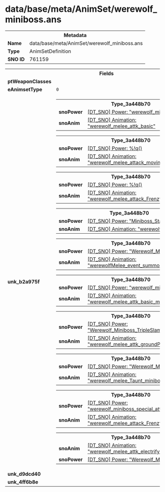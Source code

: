 <h1>data/base/meta/AnimSet/werewolf_miniboss.ans</h1><table><tr><th colspan="100%">Metadata</th></tr><tr><td><b>Name</b></td><td>data/base/meta/AnimSet/werewolf_miniboss.ans</td></tr><tr><td><b>Type</b></td><td>AnimSetDefinition</td></tr><tr><td><b>SNO ID</b></td><td>761159</td></tr></table>

<table><tr><th colspan="100%">Fields</th></tr><tr><td><b>ptWeaponClasses</b></td><td></td></tr><tr><td><b>eAnimsetType</b></td><td><code>0</code></td></tr><tr><td><b>unk_b2a975f</b></td><td><table><tr><th colspan="100%">Type_3a448b70</th></tr><tr><td><b>snoPower</b></td><td><a href="..\Power\werewolf_miniboss_attack.pow.md">[DT_SNO] Power: "werewolf_miniboss_attack"</a></td></tr><tr><td><b>snoAnim</b></td><td><a href="..\Anim\werewolf_melee_attk_basic.ani.md">[DT_SNO] Animation: "werewolf_melee_attk_basic"</a></td></tr></table>


<table><tr><th colspan="100%">Type_3a448b70</th></tr><tr><td><b>snoPower</b></td><td><a href="#UKNOWN">[DT_SNO] Power: %!q(<nil>)</a></td></tr><tr><td><b>snoAnim</b></td><td><a href="..\Anim\werewolf_melee_attack_moving.ani.md">[DT_SNO] Animation: "werewolf_melee_attack_moving"</a></td></tr></table>


<table><tr><th colspan="100%">Type_3a448b70</th></tr><tr><td><b>snoPower</b></td><td><a href="#UKNOWN">[DT_SNO] Power: %!q(<nil>)</a></td></tr><tr><td><b>snoAnim</b></td><td><a href="..\Anim\werewolf_melee_attack_Frenzy.ani.md">[DT_SNO] Animation: "werewolf_melee_attack_Frenzy"</a></td></tr></table>


<table><tr><th colspan="100%">Type_3a448b70</th></tr><tr><td><b>snoPower</b></td><td><a href="..\Power\Miniboss_Stagger.pow.md">[DT_SNO] Power: "Miniboss_Stagger"</a></td></tr><tr><td><b>snoAnim</b></td><td><a href="..\Anim\werewolf_melee_stagger.ani.md">[DT_SNO] Animation: "werewolf_melee_stagger"</a></td></tr></table>


<table><tr><th colspan="100%">Type_3a448b70</th></tr><tr><td><b>snoPower</b></td><td><a href="..\Power\Werewolf_Miniboss_Intro.pow.md">[DT_SNO] Power: "Werewolf_Miniboss_Intro"</a></td></tr><tr><td><b>snoAnim</b></td><td><a href="..\Anim\werewolfMelee_event_summoned_fall_miniboss.ani.md">[DT_SNO] Animation: "werewolfMelee_event_summoned_fall_miniboss"</a></td></tr></table>


<table><tr><th colspan="100%">Type_3a448b70</th></tr><tr><td><b>snoPower</b></td><td><a href="..\Power\werewolf_miniboss_attack2.pow.md">[DT_SNO] Power: "werewolf_miniboss_attack2"</a></td></tr><tr><td><b>snoAnim</b></td><td><a href="..\Anim\werewolf_melee_attk_basic_miniboss.ani.md">[DT_SNO] Animation: "werewolf_melee_attk_basic_miniboss"</a></td></tr></table>


<table><tr><th colspan="100%">Type_3a448b70</th></tr><tr><td><b>snoPower</b></td><td><a href="..\Power\Werewolf_Miniboss_TripleSlam_Pools.pow.md">[DT_SNO] Power: "Werewolf_Miniboss_TripleSlam_Pools"</a></td></tr><tr><td><b>snoAnim</b></td><td><a href="..\Anim\werewolf_melee_attk_groundPound_miniboss.ani.md">[DT_SNO] Animation: "werewolf_melee_attk_groundPound_miniboss"</a></td></tr></table>


<table><tr><th colspan="100%">Type_3a448b70</th></tr><tr><td><b>snoPower</b></td><td><a href="..\Power\Werewolf_Miniboss_Stealth.pow.md">[DT_SNO] Power: "Werewolf_Miniboss_Stealth"</a></td></tr><tr><td><b>snoAnim</b></td><td><a href="..\Anim\werewolf_melee_Taunt_miniboss.ani.md">[DT_SNO] Animation: "werewolf_melee_Taunt_miniboss"</a></td></tr></table>


<table><tr><th colspan="100%">Type_3a448b70</th></tr><tr><td><b>snoPower</b></td><td><a href="..\Power\werewolf_miniboss_special_attack_2.pow.md">[DT_SNO] Power: "werewolf_miniboss_special_attack_2"</a></td></tr><tr><td><b>snoAnim</b></td><td><a href="..\Anim\werewolf_melee_attack_Frenzy.ani.md">[DT_SNO] Animation: "werewolf_melee_attack_Frenzy"</a></td></tr></table>


<table><tr><th colspan="100%">Type_3a448b70</th></tr><tr><td><b>snoAnim</b></td><td><a href="..\Anim\werewolf_melee_attk_electrify.ani.md">[DT_SNO] Animation: "werewolf_melee_attk_electrify"</a></td></tr><tr><td><b>snoPower</b></td><td><a href="..\Power\Werewolf_Miniboss_Summon.pow.md">[DT_SNO] Power: "Werewolf_Miniboss_Summon"</a></td></tr></table>


</td></tr><tr><td><b>unk_d9dcd40</b></td><td></td></tr><tr><td><b>unk_4ff6b8e</b></td><td></td></tr></table>

